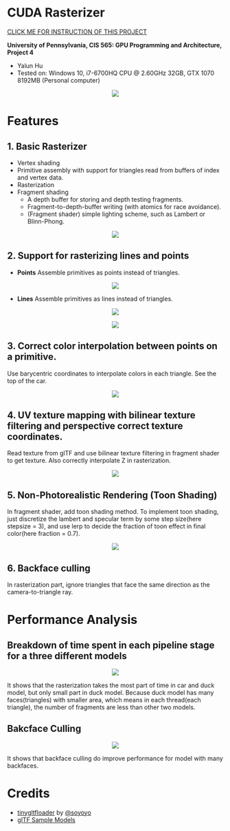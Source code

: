 CUDA Rasterizer
===============

[CLICK ME FOR INSTRUCTION OF THIS PROJECT](./INSTRUCTION.md)

**University of Pennsylvania, CIS 565: GPU Programming and Architecture, Project 4**

* Yalun Hu
* Tested on: Windows 10, i7-6700HQ CPU @ 2.60GHz 32GB, GTX 1070 8192MB (Personal computer)

<p align="center">
  <img src="renders/1.gif">
</p>

# Features

## 1. Basic Rasterizer
* Vertex shading
* Primitive assembly with support for triangles read from buffers of index and vertex data.
* Rasterization
* Fragment shading
    * A depth buffer for storing and depth testing fragments.
    * Fragment-to-depth-buffer writing (with atomics for race avoidance).
    * (Fragment shader) simple lighting scheme, such as Lambert or Blinn-Phong.

<p align="center">
  <img src="renders/cow.png">
</p>

## 2. Support for rasterizing lines and points
* **Points**
Assemble primitives as points instead of triangles.
<p align="center">
  <img src="renders/points.png">
</p>

* **Lines**
Assemble primitives as lines instead of triangles.
<p align="center">
  <img src="renders/lines.png">
</p>
<p align="center">
  <img src="renders/car_lines.png">
</p>

## 3. Correct color interpolation between points on a primitive.
Use barycentric coordinates to interpolate colors in each triangle. See the top of the car.
<p align="center">
  <img src="renders/car.png">
</p>

## 4. UV texture mapping with bilinear texture filtering and perspective correct texture coordinates.
Read texture from glTF and use bilinear texture filtering in fragment shader to get texture. Also correctly interpolate Z in rasterization.
<p align="center">
  <img src="renders/duck.png">
</p>

## 5. Non-Photorealistic Rendering (Toon Shading)
In fragment shader, add toon shading method. To implement toon shading, just discretize the lambert and specular term by some step size(here stepsize = 3), and use lerp to decide the fraction of toon effect in final color(here fraction = 0.7).
<p align="center">
  <img src="renders/duck_toon.png">
</p>

## 6. Backface culling
In rasterization part, ignore triangles that face the same direction as the camera-to-triangle ray.

# Performance Analysis
## Breakdown of time spent in each pipeline stage for a three different models
<p align="center">
  <img src="renders/breakdown.png">
</p>
It shows that the rasterization takes the most part of time in car and duck model, but only small part in duck model. Because duck model has many faces(triangles) with smaller area, which means in each thread(each triangle), the number of fragments are less than other two models.

## Bakcface Culling
<p align="center">
  <img src="renders/backfaceculling.png">
</p>
It shows that backface culling do improve performance for model with many backfaces.

# Credits

* [tinygltfloader](https://github.com/syoyo/tinygltfloader) by [@soyoyo](https://github.com/syoyo)
* [glTF Sample Models](https://github.com/KhronosGroup/glTF/blob/master/sampleModels/README.md)
